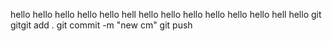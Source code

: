 hello hello hello hello hello hell hello hello hello hello hello hello hell
hello git gitgit add . git commit -m "new cm" git push
